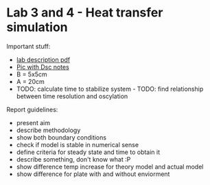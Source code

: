 
# Lab 3 and 4 - Heat transfer simulation

Important stuff:
  - [lab description pdf](L02.pdf)
  - [Pic with Dsc notes](board.jpg)
  - B = 5x5cm
  - A = 20cm
  - TODO: calculate time to stabilize system  - TODO: find relationship between time resolution and oscylation

Report guidelines:
  - present aim
  - describe methodology
  - show both boundary conditions
  - check if model is stable in numerical sense
  - define criteria for steady state and time to obtain it
  - describe something, don't know what :P
  - show difference temp increase for theory model and actual model
  - show difference for plate with and without enviorment
